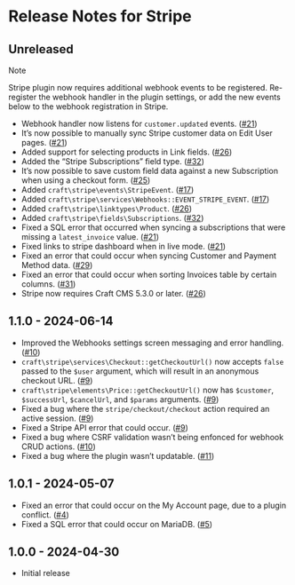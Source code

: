 # Release Notes for Stripe

## Unreleased

> [!NOTE]
> Stripe plugin now requires additional webhook events to be registered. Re-register the webhook handler in the plugin settings, or add the new events below to the webhook registration in Stripe.

- Webhook handler now listens for `customer.updated` events. ([#21](https://github.com/craftcms/stripe/pull/21))
- It’s now possible to manually sync Stripe customer data on Edit User pages. ([#21](https://github.com/craftcms/stripe/pull/21))
- Added support for selecting products in Link fields. ([#26](https://github.com/craftcms/stripe/pull/26))
- Added the “Stripe Subscriptions” field type. ([#32](https://github.com/craftcms/stripe/pull/32))
- It’s now possible to save custom field data against a new Subscription when using a checkout form. ([#25](https://github.com/craftcms/stripe/issues/25))
- Added `craft\stripe\events\StripeEvent`. ([#17](https://github.com/craftcms/stripe/issues/17))
- Added `craft\stripe\services\Webhooks::EVENT_STRIPE_EVENT`. ([#17](https://github.com/craftcms/stripe/issues/17))
- Added `craft\stripe\linktypes\Product`. ([#26](https://github.com/craftcms/stripe/pull/26))
- Added `craft\stripe\fields\Subscriptions`. ([#32](https://github.com/craftcms/stripe/pull/32))
- Fixed a SQL error that occurred when syncing a subscriptions that were missing a `latest_invoice` value. ([#21](https://github.com/craftcms/stripe/pull/21))
- Fixed links to stripe dashboard when in live mode. ([#21](https://github.com/craftcms/stripe/pull/21))
- Fixed an error that could occur when syncing Customer and Payment Method data. ([#29](https://github.com/craftcms/stripe/pull/29))
- Fixed an error that could occur when sorting Invoices table by certain columns. ([#31](https://github.com/craftcms/stripe/pull/31))
- Stripe now requires Craft CMS 5.3.0 or later. ([#26](https://github.com/craftcms/stripe/pull/26))

## 1.1.0 - 2024-06-14

- Improved the Webhooks settings screen messaging and error handling. ([#10](https://github.com/craftcms/stripe/pull/10))
- `craft\stripe\services\Checkout::getCheckoutUrl()` now accepts `false` passed to the `$user` argument, which will result in an anonymous checkout URL. ([#9](https://github.com/craftcms/stripe/pull/9))
- `craft\stripe\elements\Price::getCheckoutUrl()` now has `$customer`, `$successUrl`, `$cancelUrl`, and `$params` arguments. ([#9](https://github.com/craftcms/stripe/pull/9))
- Fixed a bug where the `stripe/checkout/checkout` action required an active session. ([#9](https://github.com/craftcms/stripe/pull/9))
- Fixed a Stripe API error that could occur. ([#9](https://github.com/craftcms/stripe/pull/9))
- Fixed a bug where CSRF validation wasn’t being enfonced for webhook CRUD actions. ([#10](https://github.com/craftcms/stripe/pull/10))
- Fixed a bug where the plugin wasn’t updatable. ([#11](https://github.com/craftcms/stripe/pull/11))

## 1.0.1 - 2024-05-07

- Fixed an error that could occur on the My Account page, due to a plugin conflict. ([#4](https://github.com/craftcms/stripe/issues/4))
- Fixed a SQL error that could occur on MariaDB. ([#5](https://github.com/craftcms/stripe/pull/5))

## 1.0.0 - 2024-04-30

- Initial release
